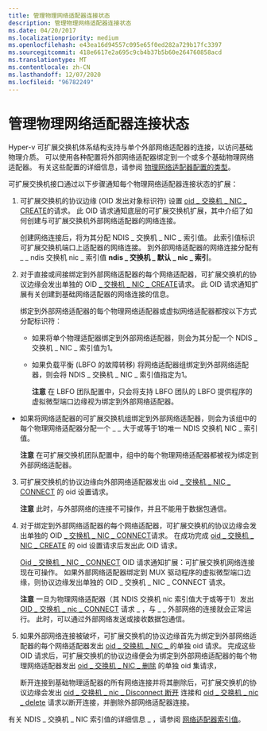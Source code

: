 ```yaml
---
title: 管理物理网络适配器连接状态
description: 管理物理网络适配器连接状态
ms.date: 04/20/2017
ms.localizationpriority: medium
ms.openlocfilehash: e43ea16d94557c095e65f0ed282a729b17fc3397
ms.sourcegitcommit: 418e6617e2a695c9cb4b37b5b60e264760858acd
ms.translationtype: MT
ms.contentlocale: zh-CN
ms.lasthandoff: 12/07/2020
ms.locfileid: "96782249"
---
```

# <a name="managing-physical-network-adapter-connection-status"></a>管理物理网络适配器连接状态


Hyper-v 可扩展交换机体系结构支持与单个外部网络适配器的连接，以访问基础物理介质。 可以使用各种配置将外部网络适配器绑定到一个或多个基础物理网络适配器。 有关这些配置的详细信息，请参阅 [物理网络适配器配置的类型](types-of-physical-network-adapter-configurations.md)。

可扩展交换机接口通过以下步骤通知每个物理网络适配器连接状态的扩展：

1.  可扩展交换机的协议边缘 (OID 发出对象标识符) 设置 [oid \_ 交换机 \_ NIC \_ CREATE](./oid-switch-nic-create.md)的请求。 此 OID 请求通知底层的可扩展交换机扩展，其中介绍了如何创建与可扩展交换机外部网络适配器的网络连接。

    创建网络连接后，将为其分配 NDIS \_ 交换机 \_ NIC \_ 索引值。 此索引值标识可扩展交换机端口上适配器的网络连接。 到外部网络适配器的网络连接分配有 \_ \_ ndis 交换机 nic \_ 索引值 **ndis \_ 交换机 \_ 默认 \_ nic \_ 索引**。

2.  对于直接或间接绑定到外部网络适配器的每个网络适配器，可扩展交换机的协议边缘会发出单独的 OID [ \_ 交换机 \_ NIC \_ CREATE](./oid-switch-nic-create.md)请求。 此 OID 请求通知扩展有关创建到基础网络适配器的网络连接的信息。

    绑定到外部网络适配器的每个物理网络适配器或虚拟网络适配器都按以下方式分配标识符：

    -   如果将单个物理适配器绑定到外部网络适配器，则会为其分配一个 NDIS \_ 交换机 \_ NIC \_ 索引值为1。

    -   如果负载平衡 (LBFO 的故障转移) 将网络适配器组绑定到外部网络适配器，则会将 NDIS \_ 交换机 \_ NIC \_ 索引值指定为1。

        **注意**  在 LBFO 团队配置中，只会将支持 LBFO 团队的 LBFO 提供程序的虚拟微型端口边缘视为绑定到外部网络适配器。




-   如果将网络适配器的可扩展交换机组绑定到外部网络适配器，则会为该组中的每个物理网络适配器分配一个 \_ \_ 大于或等于1的唯一 NDIS 交换机 NIC \_ 索引值。

    **注意**  在可扩展交换机团队配置中，组中的每个物理网络适配器都被视为绑定到外部网络适配器。




3.  可扩展交换机的协议边缘向外部网络适配器发出 oid [ \_ 交换机 \_ NIC \_ CONNECT](./oid-switch-nic-connect.md) 的 oid 设置请求。

    **注意**  此时，与外部网络的连接不可操作，并且不能用于数据包通信。



4.  对于绑定到外部网络适配器的每个网络适配器，可扩展交换机的协议边缘会发出单独的 OID [ \_ 交换机 \_ NIC \_ CONNECT](./oid-switch-nic-connect.md)请求。 在成功完成 [oid \_ 交换机 \_ NIC \_ CREATE](./oid-switch-nic-create.md) 的 oid 设置请求后发出此 OID 请求。

    [Oid \_ 交换机 \_ NIC \_ CONNECT](./oid-switch-nic-connect.md) OID 请求通知扩展：可扩展交换机网络连接现在可操作。 如果外部网络适配器绑定到 MUX 驱动程序的虚拟微型端口边缘，则协议边缘发出单独的 OID \_ 交换机 \_ NIC \_ CONNECT 请求。

    **注意**  一旦为物理网络适配器（其 NDIS 交换机 nic 索引值大于或等于1）发出 [OID \_ 交换机 \_ nic \_ CONNECT](./oid-switch-nic-connect.md) 请求 \_ ，与 \_ \_ 外部网络的连接就会正常运行。 此时，可以通过外部网络发送或接收数据包通信。



5.  如果外部网络连接被破坏，可扩展交换机的协议边缘首先为绑定到外部网络适配器的每个网络适配器发出 [oid \_ 交换机 \_ NIC \_ ](./oid-switch-nic-disconnect.md) 的单独 oid 请求。 完成这些 OID 请求后，可扩展交换机的协议边缘便会为绑定到外部网络适配器的每个物理网络适配器发出 [oid \_ 交换机 \_ NIC \_ 删除](./oid-switch-nic-delete.md) 的单独 oid 集请求，

    断开连接到基础物理适配器的所有网络连接并将其删除后，可扩展交换机的协议边缘会发出 [oid \_ 交换机 \_ nic \_ Disconnect 断开](./oid-switch-nic-disconnect.md) 连接和 [oid \_ 交换机 \_ nic \_ delete](./oid-switch-nic-delete.md) 请求以断开连接，并删除外部网络适配器连接。

有关 NDIS \_ 交换机 \_ NIC 索引值的详细信息 \_ ，请参阅 [网络适配器索引值](network-adapter-index-values.md)。
